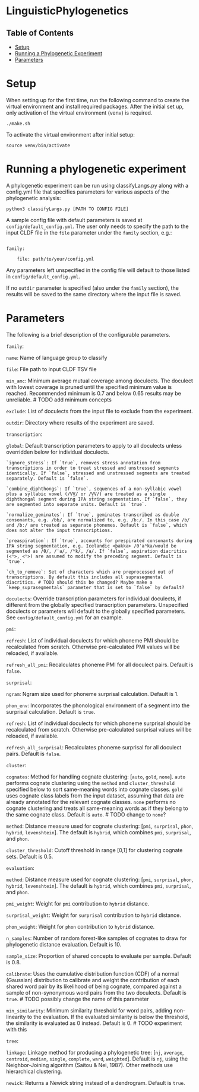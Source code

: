 # LinguisticPhylogenetics

## Table of Contents

* [Setup](#setup)
* [Running a Phylogenetic Experiment](#running-a-phylogenetic-experiment)
* [Parameters](#parameters)

# Setup 
When setting up for the first time, run the following command to create the virtual environment and install required packages. After the initial set up, only activation of the virtual environment (venv) is required. 

`./make.sh`

To activate the virtual environment after initial setup:

`source venv/bin/activate`

# Running a phylogenetic experiment
A phylogenetic experiment can be run using classifyLangs.py along with a config.yml file that specifies parameters for various aspects of the phylogenetic analysis:

`python3 classifyLangs.py [PATH TO CONFIG FILE]`

A sample config file with default parameters is saved at `config/default_config.yml`. The user only needs to specify the path to the input CLDF file in the `file` parameter under the `family` section, e.g.:

```

family:

    file: path/to/your/config.yml

```

Any parameters left unspecified in the config file will default to those listed in `config/default_config.yml`.

If no `outdir` parameter is specified (also under the `family` section), the results will be saved to the same directory where the input file is saved.

# Parameters
The following is a brief description of the configurable parameters.

`family`:

  `name`: Name of language group to classify

  `file`: File path to input CLDF TSV file

  `min_amc`: Minimum average mutual coverage among doculects. The doculect with lowest coverage is pruned until the specified minimum value is reached. Recommended minimum is 0.7 and below 0.65 results may be unreliable. # TODO add minimum concepts

  `exclude`: List of doculects from the input file to exclude from the experiment.

  `outdir`: Directory where results of the experiment are saved. 


`transcription`:

  `global`: Default transcription parameters to apply to all doculects unless overridden below for individual doculects.
    
    `ignore_stress`: If `true`, removes stress annotation from transcriptions in order to treat stressed and unstressed segments identically. If `false`, stressed and unstressed segments are treated separately. Default is `false`.

    `combine_diphthongs`: If `true`, sequences of a non-syllabic vowel plus a syllabic vowel (/VV̯/ or /V̯V/) are treated as a single diphthongal segment during IPA string segmentation. If `false`, they are segmented into separate units. Default is `true`.

    `normalize_geminates`: If `true`, geminates transcribed as double consonants, e.g. /bb/, are normalized to, e.g. /bː/. In this case /b/ and /bː/ are treated as separate phonemes. Default is `false`, which does not alter the input transcriptions.

    `preaspiration`: If `true`, accounts for prespirated consonants during IPA string segmentation, e.g. Icelandic <þakka> /θˈaʰka/would be segmented as /θ/, /ˈa/, /ʰk/, /a/. If `false`, aspiration diacritics (<ʰ>, <ʱ>) are assumed to modify the preceding segment. Default is `true`.

    `ch_to_remove`: Set of characters which are preprocessed out of transcriptions. By default this includes all suprasegmental diacritics. # TODO should this be changed? Maybe make a `keep_suprasegmentals` parameter that is set to `false` by default?

  `doculects`: Override transcription parameters for individual doculects, if different from the globally specified transcription parameters. Unspecified doculects or parameters will default to the globally specified parameters. See `config/default_config.yml` for an example.


`pmi`:

  `refresh`: List of individual doculects for which phoneme PMI should be recalculated from scratch. Otherwise pre-calculated PMI values will be reloaded, if available.

  `refresh_all_pmi`: Recalculates phoneme PMI for all doculect pairs. Default is `false`.


`surprisal`:

  `ngram`: Ngram size used for phoneme surprisal calculation. Default is 1.

  `phon_env`: Incorporates the phonological environment of a segment into the surprisal calculation. Default is `true`.

  `refresh`: List of individual doculects for which phoneme surprisal should be recalculated from scratch. Otherwise pre-calculated surprisal values will be reloaded, if available.

  `refresh_all_surprisal`: Recalculates phoneme surprisal for all doculect pairs. Default is `false`.


`cluster`:

  `cognates`: Method for handling cognate clustering: [`auto`, `gold`, `none`]. `auto` performs cognate clustering using the `method` and `cluster_threshold` specified below to sort same-meaning words into cognate classes. `gold` uses cognate class labels from the input dataset, assuming that data are already annotated for the relevant cognate classes. `none` performs no cognate clustering and treats all same-meaning words as if they belong to the same cognate class. Default is `auto`. # TODO change to `none`?

  `method`: Distance measure used for cognate clustering: [`pmi`, `surprisal`, `phon`, `hybrid`, `levenshtein`]. The default is `hybrid`, which combines `pmi`, `surprisal`, and `phon`.

  `cluster_threshold`: Cutoff threshold in range [0,1] for clustering cognate sets. Default is 0.5.


`evaluation`:

  `method`: Distance measure used for cognate clustering: [`pmi`, `surprisal`, `phon`, `hybrid`, `levenshtein`]. The default is `hybrid`, which combines `pmi`, `surprisal`, and `phon`.

  `pmi_weight`: Weight for `pmi` contribution to `hybrid` distance.

  `surprisal_weight`: Weight for `surprisal` contribution to `hybrid` distance.

  `phon_weight`: Weight for `phon` contribution to `hybrid` distance. 

  `n_samples`: Number of random forest-like samples of cognates to draw for phylogenetic distance evaluation. Default is 10.

  `sample_size`: Proportion of shared concepts to evaluate per sample. Default is 0.8.

  `calibrate`: Uses the cumulative distribution function (CDF) of a normal (Gaussian) distribution to calibrate and weight the contribution of each shared word pair by its likelihood of being cognate, compared against a sample of non-synonymous word pairs from the two doculects. Default is `true`. # TODO possibly change the name of this parameter

  `min_similarity`: Minimum similarity threshold for word pairs, adding non-linearity to the evaluation. If the evaluated similarity is below the threshold, the similarity is evaluated as 0 instead. Default is 0. # TODO experiment with this


`tree`:

  `linkage`: Linkage method for producing a phylogenetic tree: [`nj`, `average`, `centroid`, `median`, `single`, `complete`, `ward`, `weighted`]. Default is `nj`, using the Neighbor-Joining algorithm (Saitou & Nei, 1987). Other methods use hierarchical clustering.

  `newick`: Returns a Newick string instead of a dendrogram. Default is `true`.